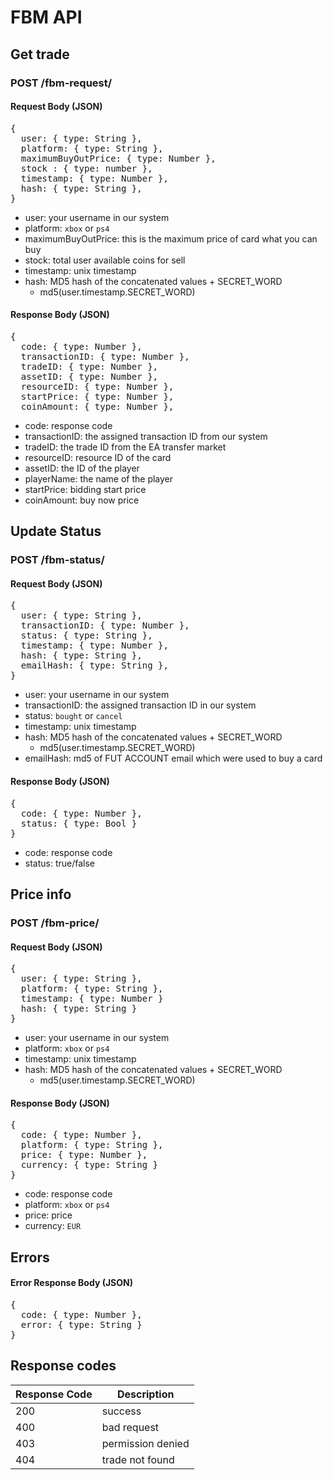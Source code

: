 # FBM API

## Get trade
### POST /fbm-request/
#### Request Body (JSON)

<pre>
{
  user: { type: String },
  platform: { type: String },
  maximumBuyOutPrice: { type: Number },
  stock : { type: number },
  timestamp: { type: Number },
  hash: { type: String }, 
}
</pre>
* user: your username in our system
* platform: ```xbox``` or ```ps4```
* maximumBuyOutPrice: this is the maximum price of card what you can buy 
* stock: total user available coins for sell
* timestamp: unix timestamp
* hash: MD5 hash of the concatenated values + SECRET_WORD
  * md5(user.timestamp.SECRET_WORD) 




#### Response Body (JSON)
<pre>
{
  code: { type: Number },
  transactionID: { type: Number },
  tradeID: { type: Number },
  assetID: { type: Number }, 
  resourceID: { type: Number }, 
  startPrice: { type: Number },
  coinAmount: { type: Number }, 
</pre>

* code: response code
* transactionID: the assigned transaction ID from our system
* tradeID: the trade ID from the EA transfer market
* resourceID: resource ID of the card
* assetID: the ID of the player
* playerName: the name of the player  
* startPrice: bidding start price
* coinAmount: buy now price  

## Update Status
### POST /fbm-status/
#### Request Body (JSON)

<pre>
{
  user: { type: String },
  transactionID: { type: Number },
  status: { type: String }, 
  timestamp: { type: Number },
  hash: { type: String },
  emailHash: { type: String },
}
</pre>

* user: your username in our system
* transactionID: the assigned transaction ID in our system
* status: ```bought``` or ```cancel``` 
* timestamp: unix timestamp
* hash: MD5 hash of the concatenated values + SECRET_WORD
  * md5(user.timestamp.SECRET_WORD)
* emailHash: md5 of FUT ACCOUNT email which were used to buy a card 

#### Response Body (JSON)
<pre>
{
  code: { type: Number },
  status: { type: Bool }
}
</pre>

* code: response code
* status: true/false

## Price info
### POST /fbm-price/
#### Request Body (JSON)

<pre>
{
  user: { type: String },
  platform: { type: String },
  timestamp: { type: Number }
  hash: { type: String }
}
</pre>

* user: your username in our system
* platform: ```xbox``` or  ```ps4``` 
* timestamp: unix timestamp
* hash: MD5 hash of the concatenated values + SECRET_WORD
  * md5(user.timestamp.SECRET_WORD)

#### Response Body (JSON)
<pre>
{
  code: { type: Number },
  platform: { type: String }, 
  price: { type: Number },
  currency: { type: String }
}
</pre>

* code: response code
* platform: ```xbox``` or  ```ps4``` 
* price: price
* currency: ```EUR```

## Errors
#### Error Response Body (JSON)
<pre>
{
  code: { type: Number },
  error: { type: String }
}
</pre>

## Response codes
| Response Code | Description |
| --- | --- |
| 200 | success |
| 400 | bad request |
| 403 | permission denied |
| 404 | trade not found | 
